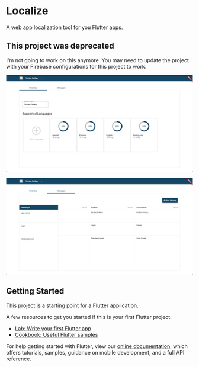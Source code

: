 # Localize

A web app localization tool for you Flutter apps.

## This project was deprecated

I'm not going to work on this anymore. You may need to update the project with your Firebase configurations for this project to work.

![Logo](screenshots/overview.png)

![Logo](screenshots/messages.png)

## Getting Started

This project is a starting point for a Flutter application.

A few resources to get you started if this is your first Flutter project:

- [Lab: Write your first Flutter app](https://flutter.dev/docs/get-started/codelab)
- [Cookbook: Useful Flutter samples](https://flutter.dev/docs/cookbook)

For help getting started with Flutter, view our
[online documentation](https://flutter.dev/docs), which offers tutorials,
samples, guidance on mobile development, and a full API reference.
